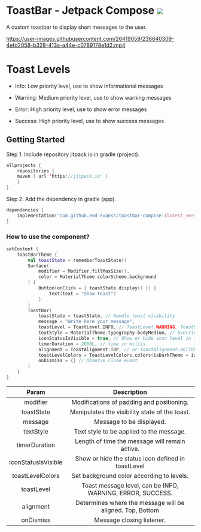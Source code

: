 # ToastBar - Jetpack Compose [![](https://jitpack.io/v/evd-evanss/toastbar-compose.svg)](https://jitpack.io/#evd-evanss/toastbar-compose)

A custom toastbar to display short messages to the user.

https://user-images.githubusercontent.com/26419059/236640309-4efd2058-b328-413a-a44e-c0789178e1d2.mp4

# Toast Levels

- Info:
  Low priority level, use to show informational messages

- Warning:
  Medium priority level, use to show warning messages

- Error:
  High priority level, use to show error messages

- Success:
  High priority level, use to show success messages

## Getting Started

Step 1. Include repository jitpack io in gradle (project).

``` kotlin
allprojects {
    repositories {
 	maven { url 'https://jitpack.io' }
    }
}
```

Step 2. Add the dependency in gradle (app).

``` kotlin
dependencies {
    implementation("com.github.evd-evanss:toastbar-compose:$latest_version")
}
```

### How to use the component?

```Kotlin
setContent {
    ToastBarTheme {
        val toastState = rememberToastState()
        Surface(
            modifier = Modifier.fillMaxSize(),
            color = MaterialTheme.colorScheme.background
        ) {
            Button(onClick = { toastState.display() }) {
                Text(text = "Show toast")
            }
        }
        ToastBar(
            toastState = toastState, // Handle toast visibility
            message = "Write here your message",
            toastLevel = ToastLevel.INFO, // ToastLevel.WARNING, ToastLevel.ERROR or ToastLevel.SUCCESS
            textStyle = MaterialTheme.typography.bodyMedium, // Override text style here
            iconStatusIsVisible = true, // Show or hide icon level in toast
            timerDuration = 2000L, // time in millis
            alignment = ToastAlignment.TOP, // or ToastAlignment.BOTTOM
            toastLevelColors = ToastLevelColors.colors(isDarkTheme = isSystemInDarkTheme()), // override colors here
            onDismiss = {} // Observe close event
        )
    }
}
```

|             Param             |                        Description                         |
|:-----------------------------:|:----------------------------------------------------------:|
|           modifier            |         Modifications of padding and positioning.          |
|          toastState           |       Manipulates the visibility state of the toast.       |
|            message            |                  Message to be displayed.                  |
|           textStyle           |          Text style to be applied to the message.          |
|         timerDuration         |       Length of time the message will remain active.       |
|      iconStatusIsVisible      |     Show or hide the status icon defined in toastLevel     |
|       toastLevelColors        |         Set background color according to levels.          |
|          toastLevel           | Toast message level, can be INFO, WARNING, ERROR, SUCCESS. |
|           alignment           | Determines where the message will be aligned. Top, Bottom  |
|           onDismiss           |                 Message closing listener.                  |
